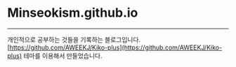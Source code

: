 # Minseokism.github.io
----
개인적으로 공부하는 것들을 기록하는 블로그입니다. 
[https://github.com/AWEEKJ/Kiko-plus](https://github.com/AWEEKJ/Kiko-plus) 테마를 이용해서 만들었습니다.